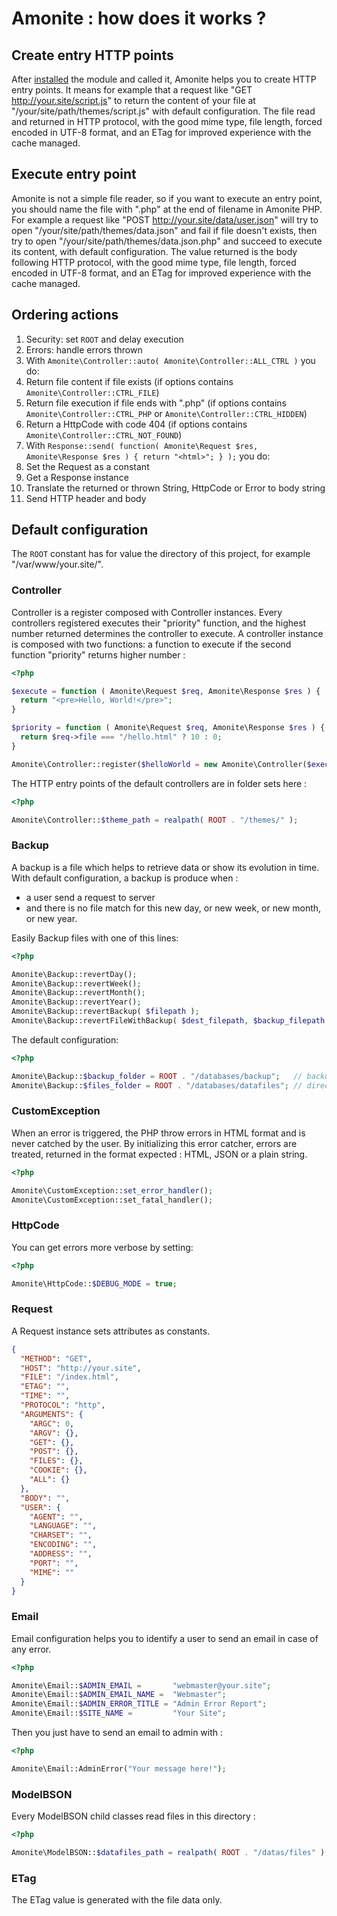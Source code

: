 # Amonite : how does it works ?

## Create entry HTTP points

After [installed](installation.md) the module and called it, Amonite helps you to create HTTP entry points. It means for example that a request like "GET http://your.site/script.js" to return the content of your file at "/your/site/path/themes/script.js" with default configuration. The file read and returned in HTTP protocol, with the good mime type, file  length, forced encoded in UTF-8 format, and an ETag for improved experience with the cache managed.


## Execute entry point

Amonite is not a simple file reader, so if you want to execute an entry point, you should name the file with ".php" at the end of filename in Amonite PHP. For example a request like "POST http://your.site/data/user.json" will try to open "/your/site/path/themes/data.json" and fail if file doesn't exists, then try to open "/your/site/path/themes/data.json.php" and succeed to execute its content, with default configuration. The value returned is the body following HTTP protocol, with the good mime type, file length, forced encoded in UTF-8 format, and an ETag for improved experience with the cache managed.


## Ordering actions

1. Security: set `ROOT` and delay execution
2. Errors: handle errors thrown
3. With `Amonite\Controller::auto( Amonite\Controller::ALL_CTRL )` you do:
  1. Return file content if file exists (if options contains `Amonite\Controller::CTRL_FILE`)
  2. Return file execution if file ends with ".php" (if options contains `Amonite\Controller::CTRL_PHP` or `Amonite\Controller::CTRL_HIDDEN`)
  3. Return a HttpCode with code 404 (if options contains `Amonite\Controller::CTRL_NOT_FOUND`)
4. With `Response::send( function( Amonite\Request $res, Amonite\Response $res ) { return "<html>"; } );` you do:
  1. Set the Request as a constant
  2. Get a Response instance
  3. Translate the returned or thrown String, HttpCode or Error to body string
  4. Send HTTP header and body

## Default configuration

The `ROOT` constant has for value the directory of this project, for example "/var/www/your.site/".

### Controller

Controller is a register composed with Controller instances. Every controllers registered executes their "priority" function, and the highest number returned determines the controller to execute. A controller instance is composed with two functions: a function to execute if the second function "priority" returns higher number :

``` PHP
<?php

$execute = function ( Amonite\Request $req, Amonite\Response $res ) {
  return "<pre>Hello, World!</pre>";
}

$priority = function ( Amonite\Request $req, Amonite\Response $res ) {
  return $req->file === "/hello.html" ? 10 : 0;
}

Amonite\Controller::register($helloWorld = new Amonite\Controller($execute, $priority));
```

The HTTP entry points of the default controllers are in folder sets here :


``` PHP
<?php

Amonite\Controller::$theme_path = realpath( ROOT . "/themes/" );
```


### Backup

A backup is a file which helps to retrieve data or show its evolution in time. With default configuration, a backup is produce when :
- a user send a request to server
- and there is no file match for this new day, or new week, or new month, or new year.

Easily Backup files with one of this lines:

``` PHP
<?php

Amonite\Backup::revertDay();
Amonite\Backup::revertWeek();
Amonite\Backup::revertMonth();
Amonite\Backup::revertYear();
Amonite\Backup::revertBackup( $filepath );
Amonite\Backup::revertFileWithBackup( $dest_filepath, $backup_filepath );
```

The default configuration:

``` PHP
<?php

Amonite\Backup::$backup_folder = ROOT . "/databases/backup";   // backup files are saved in this directory, named with creation date.
Amonite\Backup::$files_folder = ROOT . "/databases/datafiles"; // directory's files saved in backup.
```


### CustomException

When an error is triggered, the PHP throw errors in HTML format and is never catched by the user. By initializing this error catcher, errors are treated, returned in the format expected : HTML, JSON or a plain string.

``` PHP
<?php

Amonite\CustomException::set_error_handler();
Amonite\CustomException::set_fatal_handler();
```


### HttpCode

You can get errors more verbose by setting:

``` PHP
<?php

Amonite\HttpCode::$DEBUG_MODE = true;
```


### Request

A Request instance sets attributes as constants.

``` JSON
{
  "METHOD": "GET",
  "HOST": "http://your.site",
  "FILE": "/index.html",
  "ETAG": "",
  "TIME": "",
  "PROTOCOL": "http",
  "ARGUMENTS": {
    "ARGC": 0,
    "ARGV": {},
    "GET": {},
    "POST": {},
    "FILES": {},
    "COOKIE": {},
    "ALL": {}
  },
  "BODY": "",
  "USER": {
    "AGENT": "",
    "LANGUAGE": "",
    "CHARSET": "",
    "ENCODING": "",
    "ADDRESS": "",
    "PORT": "",
    "MIME": ""
  }
}
```


### Email

Email configuration helps you to identify a user to send an email in case of any error.

``` PHP
<?php

Amonite\Email::$ADMIN_EMAIL =       "webmaster@your.site";
Amonite\Email::$ADMIN_EMAIL_NAME =  "Webmaster";
Amonite\Email::$ADMIN_ERROR_TITLE = "Admin Error Report";
Amonite\Email::$SITE_NAME =         "Your Site";
```

Then you just have to send an email to admin with :

``` PHP
<?php

Amonite\Email::AdminError("Your message here!");
```


### ModelBSON

Every ModelBSON child classes read files in this directory :

``` PHP
<?php

Amonite\ModelBSON::$datafiles_path = realpath( ROOT . "/datas/files" );
```


### ETag

The ETag value is generated with the file data only.
